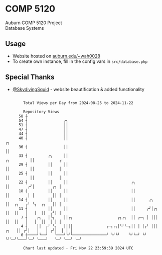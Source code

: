 # COMP 5120
Auburn COMP 5120 Project  
Database Systems

## Usage
- Website hosted on [auburn.edu/~wah0028](https://webhome.auburn.edu/~wah0028/)
- To create own instance, fill in the config vars in `src/database.php`

## Special Thanks
- [@SkydivingSquid](https://github.com/SkydivingSquid) - website beautification & added functionality

```

        Total Views per Day from 2024-08-25 to 2024-11-22

        Repository Views
      58 ┼
      54 ┤                ╭╮
      51 ┤                ││
      47 ┤                ││
      44 ┤                ││
      40 ┤                ││                                                         ╭╮
      36 ┤                ││                                                         ││
      33 ┤         ╭╮     ││                                              ╭╮         ││           ╭
      29 ┤         ││     ││                                              ││         ││           │
      25 ┤         ││     ││                                              ││         ││           │
      22 ┤         ││     ││                            ╭╮                ││        ╭╯│        ╭╮ │
      18 ┤         ││     ││                            ││                ││        │ │        ││ │
      14 ┤         ││     ││                            ││      ╭╮        ││  ╭╮   ╭╯ ╰╮  ╭╮   ││ │
      11 ┤         ││     ││                            ││     ╭╯│╭╮      ││  ││   │   │  ││  ╭╯│ │
       7 ┤    ╭╮   │╰╮    ││╭╮                    ╭╮╭╮  ││ ╭─╮ │ │││      ││  ││   │   │  ││  │ │ │
       4 ┤    ││  ╭╯ ╰╮   ││││               ╭─╮╭╮│╰╯╰─╮││ │ │╭╯ │││ ╭╮   ││ ╭╯│   │   │ ╭╯│  │ │ │
       0 ┼────╯╰──╯   ╰───╯╰╯╰───────────────╯ ╰╯╰╯    ╰╯╰─╯ ╰╯  ╰╯╰─╯╰───╯╰─╯ ╰───╯   ╰─╯ ╰──╯ ╰─╯

        Chart last updated - Fri Nov 22 23:59:39 2024 UTC
        
```
